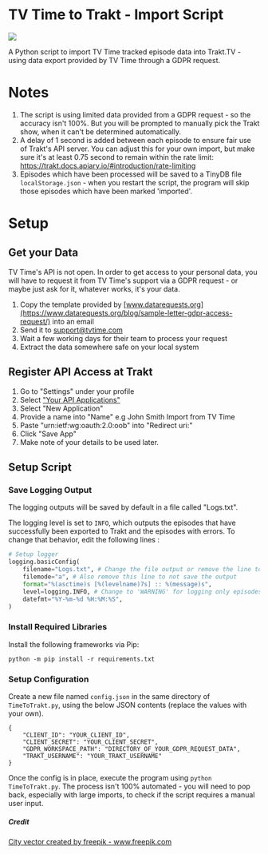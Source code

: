 # TV Time to Trakt - Import Script

![](https://loch.digital/image_for_external_apps/4342799-01.png)

A Python script to import TV Time tracked episode data into Trakt.TV - using data export provided by TV Time through a GDPR request.

# Notes

1. The script is using limited data provided from a GDPR request - so the accuracy isn't 100%. But you will be prompted to manually pick the Trakt show, when it can't be determined automatically.
2. A delay of 1 second is added between each episode to ensure fair use of Trakt's API server. You can adjust this for your own import, but make sure it's at least 0.75 second to remain within the rate limit: https://trakt.docs.apiary.io/#introduction/rate-limiting
3. Episodes which have been processed will be saved to a TinyDB file `localStorage.json` - when you restart the script, the program will skip those episodes which have been marked 'imported'.

# Setup

## Get your Data

TV Time's API is not open. In order to get access to your personal data, you will have to request it from TV Time's support via a GDPR request - or maybe just ask for it, whatever works, it's your data.

1. Copy the template provided by [www.datarequests.org](https://www.datarequests.org/blog/sample-letter-gdpr-access-request/) into an email
2. Send it to support@tvtime.com
3. Wait a few working days for their team to process your request
4. Extract the data somewhere safe on your local system

## Register API Access at Trakt

1. Go to "Settings" under your profile
2. Select ["Your API Applications"](https://trakt.tv/oauth/applications)
3. Select "New Application"
4. Provide a name into "Name" e.g John Smith Import from TV Time
5. Paste "urn:ietf:wg:oauth:2.0:oob" into "Redirect uri:"
6. Click "Save App"
7. Make note of your details to be used later.

## Setup Script

### Save Logging Output

The logging outputs will be saved by default in a file called "Logs.txt". 

The logging level is set to `INFO`, which outputs the episodes that have successfully been exported to Trakt and the episodes with errors. To change that behavior, edit the following lines :

```python
# Setup logger
logging.basicConfig(
    filename="Logs.txt", # Change the file output or remove the line to not save the output
    filemode="a", # Also remove this line to not save the output
    format="%(asctime)s [%(levelname)7s] :: %(message)s",
    level=logging.INFO, # Change to 'WARNING' for logging only episodes not processed
    datefmt="%Y-%m-%d %H:%M:%S",
)
```

### Install Required Libraries

Install the following frameworks via Pip:

```
python -m pip install -r requirements.txt
```

### Setup Configuration

Create a new file named `config.json` in the same directory of `TimeToTrakt.py`, using the below JSON contents (replace the values with your own).

```
{
    "CLIENT_ID": "YOUR_CLIENT_ID",
    "CLIENT_SECRET": "YOUR_CLIENT_SECRET",
    "GDPR_WORKSPACE_PATH": "DIRECTORY_OF_YOUR_GDPR_REQUEST_DATA",
    "TRAKT_USERNAME": "YOUR_TRAKT_USERNAME"
}
```

Once the config is in place, execute the program using `python TimeToTrakt.py`. The process isn't 100% automated - you will need to pop back, especially with large imports, to check if the script requires a manual user input.

##### Credit

<a href='https://www.freepik.com/vectors/city'>City vector created by freepik - www.freepik.com</a>
